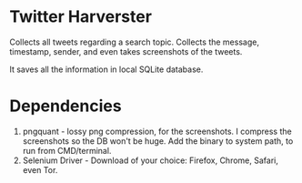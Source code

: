 # Twitter Harverster

Collects all tweets regarding a search topic. Collects the message, timestamp, sender, and even takes screenshots of the tweets.

It saves all the information in local SQLite database.

# Dependencies

1) pngquant - lossy png compression, for the screenshots. I compress the screenshots so the DB won't be huge. Add the binary to system path, to run from CMD/terminal.
2) Selenium Driver - Download of your choice: Firefox, Chrome, Safari, even Tor.